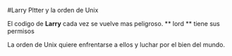 
#Larry Pltter y la orden de Unix

El codigo de **Larry** cada vez se vuelve  mas peligroso.
** lord ** tiene sus permisos

La orden de Unix quiere enfrentarse a ellos y luchar por el bien del mundo.

